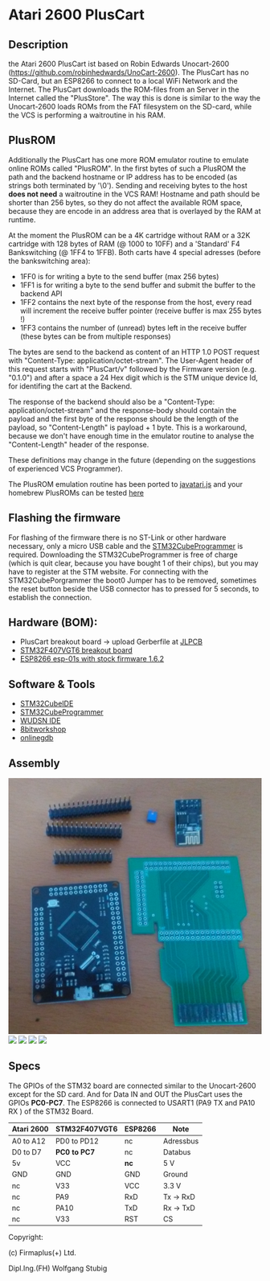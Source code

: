 # Atari 2600 PlusCart

## Description
the Atari 2600 PlusCart ist based on Robin Edwards Unocart-2600 (https://github.com/robinhedwards/UnoCart-2600). The PlusCart has no SD-Card, but an ESP8266 to connect to a local WiFi Network and the Internet.
The PlusCart downloads the ROM-files from an Server in the Internet called the "PlusStore". The way this is done is similar to the way the Unocart-2600 loads ROMs from the FAT filesystem on the SD-card, while the VCS is performing a waitroutine in his RAM.

## PlusROM
Additionally the PlusCart has one more ROM emulator routine to emulate online ROMs called "PlusROM".
In the first bytes of such a PlusROM the path and the backend hostname or IP address has to be encoded (as strings both terminated by '\0'). Sending and receiving bytes to the host **does not need** a waitroutine in the VCS RAM! Hostname and path should be shorter than 256 bytes, so they do not affect the available ROM space, because they are encode in an address area that is overlayed by the RAM at runtime.

At the moment the PlusROM can be a 4K cartridge without RAM or a 32K cartridge with 128 bytes of RAM (@ 1000 to 10FF) and a 'Standard' F4 Bankswitching (@ 1FF4 to 1FFB). Both carts have 4 special adresses (before the bankswitching area):
- 1FF0 is for writing a byte to the send buffer (max 256 bytes)
- 1FF1 is for writing a byte to the send buffer and submit the buffer to the backend API
- 1FF2 contains the next byte of the response from the host, every read will increment the receive buffer pointer (receive buffer is max 255 bytes !) 
- 1FF3 contains the number of (unread) bytes left in the receive buffer (these bytes can be from multiple responses)

The bytes are send to the backend as content of an HTTP 1.0 POST request with "Content-Type: application/octet-stream". The User-Agent header of this request starts with "PlusCart/v" followed by the Firmware version (e.g. "0.1.0") and after a space a 24 Hex digit which is the STM unique device Id, for identifing the cart at the Backend.

The response of the backend should also be a "Content-Type: application/octet-stream" and the response-body should contain the payload and the first byte of the response should be the length of the payload, so "Content-Length" is payload + 1 byte. This is a workaround, because we don't have enough time in the emulator routine to analyse the "Content-Length" header of the response.

These definitions may change in the future (depending on the suggestions of experienced VCS Programmer).

The PlusROM emulation routine has been ported to [javatari.js](https://javatari.org/) and your homebrew PlusROMs can be tested [here](https://pluscart.firmaplus.de/javatari/index.html) 

## Flashing the firmware
For flashing of the firmware there is no ST-Link or other hardware necessary, only a micro USB cable and the  [STM32CubeProgrammer](https://www.st.com/en/development-tools/stm32cubeprog.html) is required. Downloading the STM32CubeProgrammer is free of charge (which is quit clear, because you have bought 1 of their chips), but you may have to register at the STM website. For connecting with the STM32CubePorgrammer the boot0 Jumper has to be removed, sometimes the reset button beside the USB connector has to pressed for 5 seconds, to establish the connection.

## Hardware (BOM):
- PlusCart breakout board -> upload Gerberfile at [JLPCB](https://jlcpcb.com/)
- [STM32F407VGT6 breakout board](https://www.diymore.cc/products/stm32f4-discovery-stm32f407vgt6-microcontroller-32bit-flash-mcu-arm-cortex-m4-core-development-board?_pos=7&_sid=3f87534b6&_ss=r)
- [ESP8266 esp-01s with stock firmware 1.6.2](https://www.google.com/search?q=esp8266+esp-01s&sa=X&hl=de&biw=1680&bih=920&tbm=shop&tbs=p_ord:r)

## Software & Tools
- [STM32CubeIDE](https://www.st.com/en/development-tools/stm32cubeide.html)
- [STM32CubeProgrammer](https://www.st.com/en/development-tools/stm32cubeprog.html)
- [WUDSN IDE](https://www.wudsn.com/)
- [8bitworkshop](https://8bitworkshop.com/v3.4.2/?platform=vcs&file=examples%2Ftinyfonts2.a)
- [onlinegdb](https://www.onlinegdb.com/online_c_compiler)

## Assembly
![](./docs/images/Assembly_1.png)
![](./docs/images/Assembly_2.png)
![](./docs/images/Assembly_3.png)
![](./docs/images/Assembly_4.png)
![](./docs/images/Assembly_5.png)

## Specs
The GPIOs of the STM32 board are connected similar to the Unocart-2600 except for the SD card. And for Data IN and OUT the PlusCart uses the GPIOs **PC0-PC7**.
The ESP8266 is connected to USART1 (PA9 TX and PA10 RX ) of the STM32 Board.

Atari 2600 | STM32F407VGT6 | ESP8266 | Note
-----------|----------------|--------|------------
A0 to A12  | PD0 to PD12    |  nc    | Adressbus
D0 to D7   | **PC0 to PC7** |  nc    | Databus
5v         | VCC            | **nc** | 5 V
GND        | GND            | GND    | Ground
nc         | V33            | VCC    | 3.3 V
nc         | PA9            | RxD    | Tx -> RxD
nc         | PA10           | TxD    | Rx -> TxD
nc         | V33            | RST    | CS


Copyright:

(c) Firmaplus(+) Ltd.

Dipl.Ing.(FH) Wolfgang Stubig
